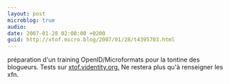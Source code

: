 ```yaml
---
layout: post
microblog: true
audio: 
date: 2007-01-28 02:00:00 +0200
guid: http://xtof.micro.blog/2007/01/28/t4395703.html
---
```

préparation d'un training OpenID/Microformats pour la tontine des blogueurs. Tests sur [xtof.videntity.org.](http://xtof.videntity.org.) Ne restera plus qu'à renseigner les xfn.
